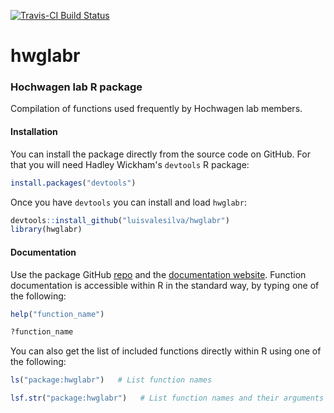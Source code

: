 [![Travis-CI Build Status](https://travis-ci.org/luisvalesilva/hwglabr.svg?branch=master)](https://travis-ci.org/luisvalesilva/hwglabr)

# hwglabr
### Hochwagen lab R package

Compilation of functions used frequently by Hochwagen lab members.

#### Installation

You can install the package directly from the source code on GitHub. For that you
will need Hadley Wickham's `devtools` R package:
``` r
install.packages("devtools")
```

Once you have `devtools` you can install and load `hwglabr`:
``` r
devtools::install_github("luisvalesilva/hwglabr")
library(hwglabr)
```

#### Documentation

Use the package GitHub [repo](https://github.com/luisvalesilva/hwglabr) and the
[documentation website](http://www.nyu.edu/projects/hochwagen/hwglabr_docs/).
Function documentation is accessible within R in the standard way, by typing one of the following:

``` r
help("function_name")

?function_name
```

You can also get the list of included functions directly within R using one of the following:

``` r
ls("package:hwglabr")   # List function names

lsf.str("package:hwglabr")   # List function names and their arguments
```
